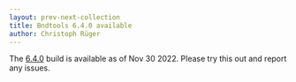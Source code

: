 ```yaml
---
layout: prev-next-collection
title: Bndtools 6.4.0 available
author: Christoph Rüger
---
```


The [6.4.0](https://github.com/bndtools/bnd/releases/tag/6.4.0) build is available as of Nov 30 2022.
Please try this out and report any issues.
